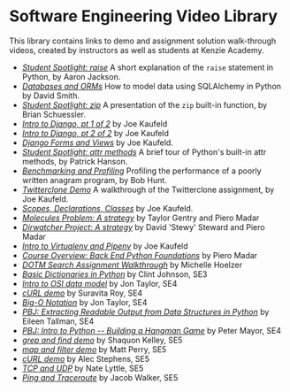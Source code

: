 # Software Engineering Video Library

This library contains links to demo and assignment solution walk-through videos, created by instructors as well as students at Kenzie Academy.

- [*Student Spotlight: raise*](https://s3.us-east-2.amazonaws.com/videos.kenzie.academy/Software+Engineering+-+Python/2018-11-7+--+demo+python+raise+exception.mp4) A short explanation of the `raise` statement in Python, by Aaron Jackson.
- [*Databases and ORMs*](https://s3.us-east-2.amazonaws.com/videos.kenzie.academy/Software+Engineering+-+Python/11-7-2018+--+databases+and+orms.mp4) How to model data using SQLAlchemy in Python by David Smith.
- [*Student Spotlight: zip*](https://s3.us-east-2.amazonaws.com/videos.kenzie.academy/Software+Engineering+-+Python/2018-11-13+demo-python-zip.mp4) A presentation of the `zip` built-in function, by Brian Schuessler.
- [*Intro to Django, pt 1 of 2*](https://s3.us-east-2.amazonaws.com/videos.kenzie.academy/Software+Engineering+-+Python/11-12-2018+--+Introduction+to+Django+Part+One.mp4) by Joe Kaufeld
- [*Intro to Django, pt 2 of 2*](https://s3.us-east-2.amazonaws.com/videos.kenzie.academy/Software+Engineering+-+Python/11-12-2018+--+Introduction+to+Django+Part+Two.mp4) by Joe Kaufeld
- [*Django Forms and Views*](https://s3.us-east-2.amazonaws.com/videos.kenzie.academy/Software+Engineering+-+Python/2018-11-26+--+Django+Forms+and+Views.mp4) by Joe Kaufeld.
- [*Student Spotlight: attr methods*](https://s3.us-east-2.amazonaws.com/videos.kenzie.academy/Software+Engineering+-+Python/2018-12-04+--+demo_python_attr_methods.mp4) A brief tour of Python's built-in attr methods, by Patrick Hanson.
- [*Benchmarking and Profiling*](https://s3.us-east-2.amazonaws.com/videos.kenzie.academy/Software+Engineering+-+Python/2018-12-05+--+demo_benchmarking.mp4) Profiling the performance of a poorly written anagram program, by Bob Hunt.
- [*Twitterclone Demo*](https://s3.us-east-2.amazonaws.com/videos.kenzie.academy/Software+Engineering+-+Python/2018-12-05+--+demo_benchmarking.mp4) A walkthrough of the Twitterclone assignment, by Joe Kaufeld.
- [*Scopes, Declarations, Classes*](https://s3.us-east-2.amazonaws.com/videos.kenzie.academy/Software+Engineering+-+Python/2018-10-15+--+Scope+Issues%2C+Declaration%2C+and+Classes.m4v) by Joe Kaufeld.
- [*Molecules Problem: A strategy*](https://s3.us-east-2.amazonaws.com/videos.kenzie.academy/Software+Engineering+-+Python/2019-01-04+--+Molecules-Strategy.mp4) by Taylor Gentry and Piero Madar
- [*Dirwatcher Project: A strategy*](https://s3.us-east-2.amazonaws.com/videos.kenzie.academy/Software+Engineering+-+Python/2019-01-15+--+Dirwatcher-Strategy.mp4) by David 'Stewy' Steward and Piero Madar
- [*Intro to Virtualenv and Pipenv*](https://s3.us-east-2.amazonaws.com/videos.kenzie.academy/Software+Engineering+-+Python/2019-1-22+--+Virtualenvs+and+pipenv.mp4) by Joe Kaufeld
- [*Course Overview: Back End Python Foundations*](https://s3.us-east-2.amazonaws.com/videos.kenzie.academy/Software+Engineering+-+Python/2019-01-23+--+Python+Foundations+Overview.mp4) by Piero Madar
- [*DOTM Search Assignment Walkthrough*](https://s3.us-east-2.amazonaws.com/videos.kenzie.academy/Software+Engineering+-+Python/2019-02-21+--+demo+dotm+search.mp4) by Michelle Hoelzer
- [*Basic Dictionaries in Python*](https://s3.us-east-2.amazonaws.com/videos.kenzie.academy/Software+Engineering+-+Python/2019-03-28+--+Basic+Dictionaries+in+Python+by+Clint+Johnson+(SE4).mp4) by Clint Johnson, SE3
- [*Intro to OSI data model*](https://s3.us-east-2.amazonaws.com/videos.kenzie.academy/Software+Engineering+-+Python/2019-05-20+--+The+OSI+Model.mp4) by Jon Taylor, SE4
- [*cURL demo*](https://s3.us-east-2.amazonaws.com/videos.kenzie.academy/Software+Engineering+-+Python/2019-06-25+cURL+demo+(Suravita+Roy+-+SE4).mp4) by Suravita Roy, SE4
- [*Big-O Notation*](https://s3.us-east-2.amazonaws.com/videos.kenzie.academy/Software+Engineering+-+Python/2019-07-02+Big-O+Notation+(Jon+Taylor+-+SE4).mp4) by Jon Taylor, SE4
- [*PBJ: Extracting Readable Output from Data Structures in Python*](https://www.youtube.com/watch?v=kGqRnbkQHWc) by Eileen Tallman, SE4
- [*PBJ: Intro to Python -- Building a Hangman Game*](https://www.youtube.com/watch?v=R-Hi9ihBfOM) by Peter Mayor, SE4
- [*grep and find demo*](https://s3.us-east-2.amazonaws.com/videos.kenzie.academy/Software+Engineering+-+Python/2019-08-09+grep+and+find+demo+(Shaquon+Kelley+-+SE5).mp4) by Shaquon Kelley, SE5
- [*map and filter demo*](https://s3.us-east-2.amazonaws.com/videos.kenzie.academy/Software+Engineering+-+Python/2019-8-13+map+and+filter+(Matt+Perry+-+SE5).mp4) by Matt Perry, SE5
- [*cURL demo*](https://s3.us-east-2.amazonaws.com/videos.kenzie.academy/Software+Engineering+-+Python/2019-08-15+--+curl+demo+(Alec+Stephens+SE5)) by Alec Stephens, SE5
- [*TCP and UDP*](https://s3.us-east-2.amazonaws.com/videos.kenzie.academy/Software+Engineering+-+Python/2019-8-20+--+TCP+and+UDP+(Nate+Lyttle+SE5).mp4) by Nate Lyttle, SE5
- [*Ping and Traceroute*](https://s3.us-east-2.amazonaws.com/videos.kenzie.academy/Software+Engineering+-+Python/2019-08-29+--+Ping+and+Traceroute+-+(Jacob+Walker+SE5).mp4) by Jacob Walker, SE5
